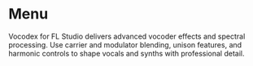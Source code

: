 # Menu
Vocodex for FL Studio delivers advanced vocoder effects and spectral processing. Use carrier and modulator blending, unison features, and harmonic controls to shape vocals and synths with professional detail.
